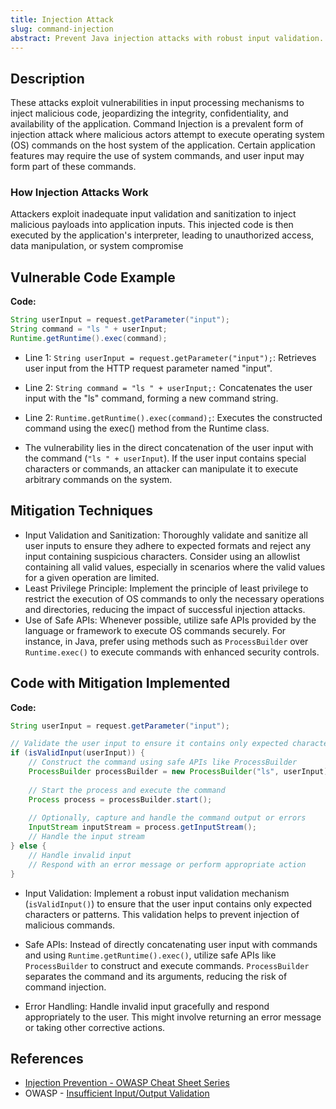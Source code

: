 ```yaml
---
title: Injection Attack
slug: command-injection
abstract: Prevent Java injection attacks with robust input validation.
---
```


## Description
These attacks exploit vulnerabilities in input processing mechanisms to inject malicious code, jeopardizing the integrity, confidentiality, and availability of the application. Command Injection is a prevalent form of injection attack where malicious actors attempt to execute operating system (OS) commands on the host system of the application. Certain application features may require the use of system commands, and user input may form part of these commands.

### How Injection Attacks Work

Attackers exploit inadequate input validation and sanitization to inject malicious payloads into application inputs. This injected code is then executed by the application's interpreter, leading to unauthorized access, data manipulation, or system compromise



## Vulnerable Code Example
**Code:**
```java
String userInput = request.getParameter("input");
String command = "ls " + userInput;
Runtime.getRuntime().exec(command);
```

* Line 1: `String userInput = request.getParameter("input");`: Retrieves user input from the HTTP request parameter named "input".

* Line 2: `String command = "ls " + userInput;:` Concatenates the user input with the "ls" command, forming a new command string.

* Line 2: `Runtime.getRuntime().exec(command);`: Executes the constructed command using the exec() method from the Runtime class.

* The vulnerability lies in the direct concatenation of the user input with the command (`"ls " + userInput`). If the user input contains special characters or commands, an attacker can manipulate it to execute arbitrary commands on the system.


## Mitigation Techniques
- Input Validation and Sanitization: Thoroughly validate and sanitize all user inputs to ensure they adhere to expected formats and reject any input containing suspicious characters. Consider using an allowlist containing all valid values, especially in scenarios where the valid values for a given operation are limited.
- Least Privilege Principle: Implement the principle of least privilege to restrict the execution of OS commands to only the necessary operations and directories, reducing the impact of successful injection attacks.
- Use of Safe APIs: Whenever possible, utilize safe APIs provided by the language or framework to execute OS commands securely. For instance, in Java, prefer using methods such as `ProcessBuilder` over `Runtime.exec()` to execute commands with enhanced security controls.


## Code with Mitigation Implemented
**Code:**
```java
String userInput = request.getParameter("input");

// Validate the user input to ensure it contains only expected characters or patterns
if (isValidInput(userInput)) {
    // Construct the command using safe APIs like ProcessBuilder
    ProcessBuilder processBuilder = new ProcessBuilder("ls", userInput);
    
    // Start the process and execute the command
    Process process = processBuilder.start();
    
    // Optionally, capture and handle the command output or errors
    InputStream inputStream = process.getInputStream();
    // Handle the input stream
} else {
    // Handle invalid input
    // Respond with an error message or perform appropriate action
}
```

- Input Validation: Implement a robust input validation mechanism (`isValidInput()`) to ensure that the user input contains only expected characters or patterns. This validation helps to prevent injection of malicious commands.

- Safe APIs: Instead of directly concatenating user input with commands and using `Runtime.getRuntime().exec()`, utilize safe APIs like `ProcessBuilder` to construct and execute commands. `ProcessBuilder` separates the command and its arguments, reducing the risk of command injection.

- Error Handling: Handle invalid input gracefully and respond appropriately to the user. This might involve returning an error message or taking other corrective actions.




## References
- [Injection Prevention - OWASP Cheat Sheet Series](https://cheatsheetseries.owasp.org/cheatsheets/Injection_Prevention_Cheat_Sheet.html)
- OWASP - [Insufficient Input/Output Validation](https://owasp.org/www-project-mobile-top-10/2023-risks/m4-insufficient-input-output-validation)
